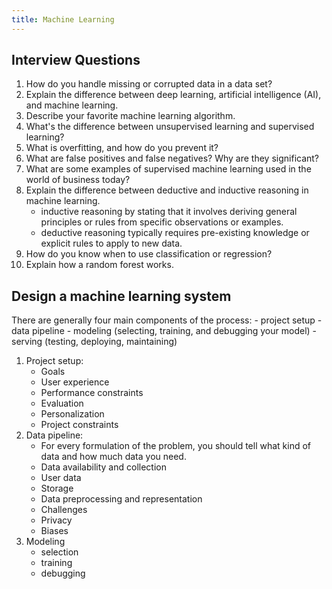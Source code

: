 ```yaml
---
title: Machine Learning
---
```


## Interview Questions

1. How do you handle missing or corrupted data in a data set?
2. Explain the difference between deep learning, artificial intelligence (AI), and machine learning.
3. Describe your favorite machine learning algorithm.
4. What's the difference between unsupervised learning and supervised learning?
5. What is overfitting, and how do you prevent it?
6. What are false positives and false negatives? Why are they significant?
7. What are some examples of supervised machine learning used in the world of business today?
8. Explain the difference between deductive and inductive reasoning in machine learning.
    - inductive reasoning by stating that it involves deriving general principles or rules from specific observations or examples.
    - deductive reasoning typically requires pre-existing knowledge or explicit rules to apply to new data.
9. How do you know when to use classification or regression?
10. Explain how a random forest works.

## Design a machine learning system

There are generally four main components of the process:
    - project setup
    - data pipeline
    - modeling (selecting, training, and debugging your model)
    - serving (testing, deploying, maintaining)

1. Project setup:
    - Goals
    - User experience
    - Performance constraints
    - Evaluation
    - Personalization
    - Project constraints
2. Data pipeline:
    - For every formulation of the problem, you should tell what kind of data and how much data you need.
    - Data availability and collection
    - User data
    - Storage
    - Data preprocessing and representation
    - Challenges
    - Privacy
    - Biases
3. Modeling
    - selection
    - training
    - debugging
